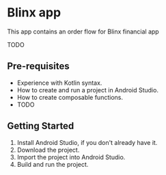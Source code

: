 Blinx app
=================================

This app contains an order flow for Blinx financial app

TODO


Pre-requisites
--------------
* Experience with Kotlin syntax.
* How to create and run a project in Android Studio.
* How to create composable functions.
* TODO


Getting Started
---------------
1. Install Android Studio, if you don't already have it.
2. Download the project.
3. Import the project into Android Studio.
4. Build and run the project.
